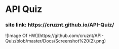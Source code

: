 # API Quiz
<h3>site link: https://cruznt.github.io/API-Quiz/</h3>
![Image Of HW](https://github.com/cruznt/API-Quiz/blob/master/Docs/Screenshot%20(2).png)
